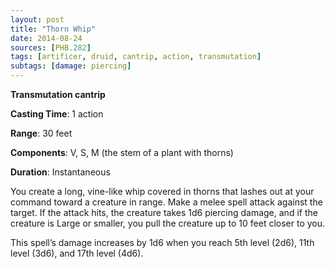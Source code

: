 ```yaml
---
layout: post
title: "Thorn Whip"
date: 2014-08-24
sources: [PHB.282]
tags: [artificer, druid, cantrip, action, transmutation]
subtags: [damage: piercing]
---
```


**Transmutation cantrip**

**Casting Time**: 1 action

**Range**: 30 feet

**Components**: V, S, M (the stem of a plant with thorns)

**Duration**: Instantaneous

You create a long, vine-like whip covered in thorns that lashes out at your command toward a creature in range. Make a melee spell attack against the target. If the attack hits, the creature takes 1d6 piercing damage, and if the creature is Large or smaller, you pull the creature up to 10 feet closer to you.

This spell’s damage increases by 1d6 when you reach 5th level (2d6), 11th level (3d6), and 17th level (4d6).
